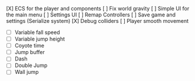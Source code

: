 [X] ECS for the player and components
[ ] Fix world gravity
[ ] Simple UI for the main menu
[ ] Settings UI
[ ] Remap Controllers
[ ] Save game and settings (Serialize system)
[X] Debug colliders
[ ] Player smooth movement
   - [ ] Variable fall speed
   - [ ] Variable jump height
   - [ ] Coyote time
   - [ ] Jump buffer
   - [ ] Dash
   - [ ] Double Jump
   - [ ] Wall jump